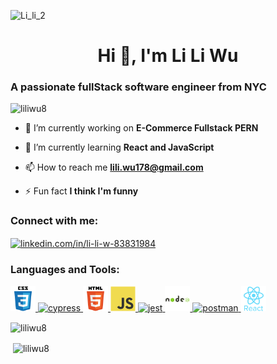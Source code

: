 ![Li_li_2](https://user-images.githubusercontent.com/96275694/180786328-acbb17dd-9e17-4651-9db7-49d3957aabdf.gif)


<h1 align="center">Hi 👋,  I'm Li Li Wu</h1>
<h3 align="left">A passionate fullStack software engineer from NYC</h3>


<p align="left"> <img src="https://komarev.com/ghpvc/?username=liliwu8&label=Profile%20views&color=606AD1&style=flat" alt="liliwu8" /> </p>

- 🔭 I’m currently working on **E-Commerce Fullstack PERN**

- 🌱 I’m currently learning **React and JavaScript**

- 📫 How to reach me **lili.wu178@gmail.com**

- ⚡ Fun fact **I think I'm funny**

<h3 align="left">Connect with me:</h3>
<p align="left">
<a href="https://linkedin.com/in/linkedin.com/in/li-li-w-83831984" target="blank"><img align="center" src="https://raw.githubusercontent.com/rahuldkjain/github-profile-readme-generator/master/src/images/icons/Social/linked-in-alt.svg" alt="linkedin.com/in/li-li-w-83831984" height="30" width="40" /></a>
</p>



<h3 align="left">Languages and Tools:</h3>

<p align="left"> <a href="https://www.w3schools.com/css/" target="_blank" rel="noreferrer"> <img src="https://raw.githubusercontent.com/devicons/devicon/master/icons/css3/css3-original-wordmark.svg" alt="css3" width="40" height="40"/> </a> <a href="https://www.cypress.io" target="_blank" rel="noreferrer"> <img src="https://raw.githubusercontent.com/simple-icons/simple-icons/6e46ec1fc23b60c8fd0d2f2ff46db82e16dbd75f/icons/cypress.svg" alt="cypress" width="40" height="40"/> </a> <a href="https://www.w3.org/html/" target="_blank" rel="noreferrer"> <img src="https://raw.githubusercontent.com/devicons/devicon/master/icons/html5/html5-original-wordmark.svg" alt="html5" width="40" height="40"/> </a> <a href="https://developer.mozilla.org/en-US/docs/Web/JavaScript" target="_blank" rel="noreferrer"> <img src="https://raw.githubusercontent.com/devicons/devicon/master/icons/javascript/javascript-original.svg" alt="javascript" width="40" height="40"/> </a> <a href="https://jestjs.io" target="_blank" rel="noreferrer"> <img src="https://www.vectorlogo.zone/logos/jestjsio/jestjsio-icon.svg" alt="jest" width="40" height="40"/> </a> <a href="https://nodejs.org" target="_blank" rel="noreferrer"> <img src="https://raw.githubusercontent.com/devicons/devicon/master/icons/nodejs/nodejs-original-wordmark.svg" alt="nodejs" width="40" height="40"/> </a> <a href="https://postman.com" target="_blank" rel="noreferrer"> <img src="https://www.vectorlogo.zone/logos/getpostman/getpostman-icon.svg" alt="postman" width="40" height="40"/> </a><a href="https://reactjs.org/" target="_blank" rel="noreferrer"> <img src="https://raw.githubusercontent.com/devicons/devicon/master/icons/react/react-original-wordmark.svg" alt="react" width="40" height="40"/> </a> </p>




<p><img align="center" src="https://github-readme-stats.vercel.app/api/top-langs?username=liliwu8&show_icons=true&locale=en&layout=compact&theme=algolia" alt="liliwu8" /></p>

<p>&nbsp;<img align="center" src="https://github-readme-stats.vercel.app/api?username=liliwu8&show_icons=true&locale=en&theme=algolia" alt="liliwu8" /></p>




